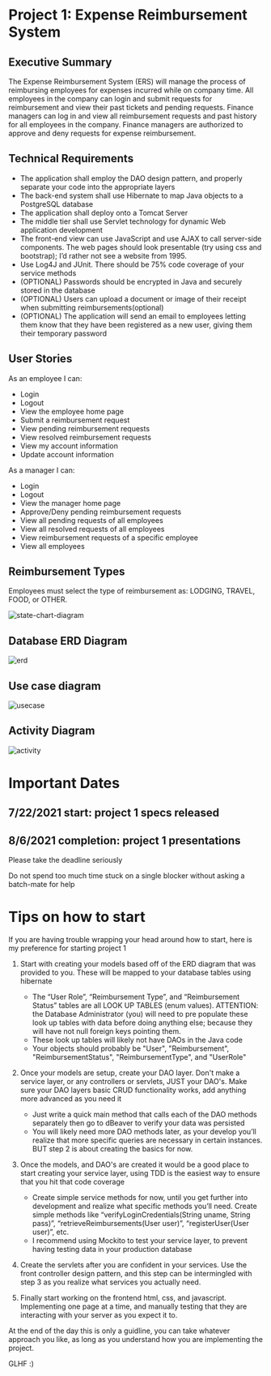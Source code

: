 # Project 1: Expense Reimbursement System

## Executive Summary

The Expense Reimbursement System (ERS) will manage the process of reimbursing employees for expenses incurred while on company time. All employees in the company can login and submit requests for reimbursement and view their past tickets and pending requests. Finance managers can log in and view all reimbursement requests and past history for all employees in the company. Finance managers are authorized to approve and deny requests for expense reimbursement.

## Technical Requirements

-   The application shall employ the DAO design pattern, and properly separate your code into the appropriate layers
-   The back-end system shall use Hibernate to map Java objects to a PostgreSQL database
-   The application shall deploy onto a Tomcat Server
-   The middle tier shall use Servlet technology for dynamic Web application development
-   The front-end view can use JavaScript and use AJAX to call server-side components. The web pages should look presentable (try using css and bootstrap); I’d rather not see a website from 1995.
-   Use Log4J and JUnit. There should be 75% code coverage of your service methods
-   (OPTIONAL) Passwords should be encrypted in Java and securely stored in the database
-   (OPTIONAL) Users can upload a document or image of their receipt when submitting reimbursements(optional)
-   (OPTIONAL) The application will send an email to employees letting them know that they have been registered as a new user, giving them their temporary password

## User Stories

As an employee I can:

-   Login
-   Logout
-   View the employee home page
-   Submit a reimbursement request
-   View pending reimbursement requests
-   View resolved reimbursement requests
-   View my account information
-   Update account information

As a manager I can:

-   Login
-   Logout
-   View the manager home page
-   Approve/Deny pending reimbursement requests
-   View all pending requests of all employees
-   View all resolved requests of all employees
-   View reimbursement requests of a specific employee
-   View all employees

## Reimbursement Types

Employees must select the type of reimbursement as: LODGING, TRAVEL, FOOD, or OTHER.

![state-chart-diagram](p1-img1.jpg)

## Database ERD Diagram

![erd](p1-erd.jpg)

## Use case diagram

![usecase](p1-usecase.PNG)

## Activity Diagram

![activity](p1-activity.jpg)

# Important Dates

## 7/22/2021 start: project 1 specs released

## 8/6/2021 completion: project 1 presentations

Please take the deadline seriously

Do not spend too much time stuck on a single blocker without asking a batch-mate for help

# Tips on how to start

If you are having trouble wrapping your head around how to start, here is my preference for starting project 1

1. Start with creating your models based off of the ERD diagram that was provided to you. These will be mapped to your database tables using hibernate

    - The “User Role”, “Reimbursement Type”, and “Reimbursement Status” tables are all LOOK UP TABLES (enum values). ATTENTION: the Database Administrator (you) will need to pre populate these look up tables with data before doing anything else; because they will have not null foreign keys pointing them.
    - These look up tables will likely not have DAOs in the Java code
    - Your objects should probably be "User", "Reimbursement", "ReimbursementStatus", "ReimbursementType", and "UserRole"

2. Once your models are setup, create your DAO layer. Don't make a service layer, or any controllers or servlets, JUST your DAO's. Make sure your DAO layers basic CRUD functionality works, add anything more advanced as you need it

    - Just write a quick main method that calls each of the DAO methods separately then go to dBeaver to verify your data was persisted
    - You will likely need more DAO methods later, as your develop you’ll realize that more specific queries are necessary in certain instances. BUT step 2 is about creating the basics for now.

3. Once the models, and DAO's are created it would be a good place to start creating your service layer, using TDD is the easiest way to ensure that you hit that code coverage

    - Create simple service methods for now, until you get further into development and realize what specific methods you’ll need. Create simple methods like “verifyLoginCredentials(String uname, String pass)”, “retrieveReimbursements(User user)”, “registerUser(User user)”, etc.
    - I recommend using Mockito to test your service layer, to prevent having testing data in your production database

4. Create the servlets after you are confident in your services. Use the front controller design pattern, and this step can be intermingled with step 3 as you realize what services you actually need.

5. Finally start working on the frontend html, css, and javascript. Implementing one page at a time, and manually testing that they are interacting with your server as you expect it to.

At the end of the day this is only a guidline, you can take whatever approach you like, as long as you understand how you are implementing the project.

GLHF :)

